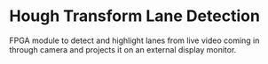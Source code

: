# Hough Transform Lane Detection 

FPGA module to detect and highlight lanes from live video coming in through camera and projects it on an external display monitor.